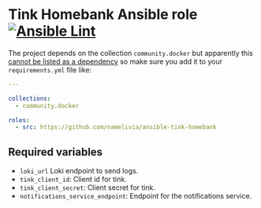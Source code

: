 # Tink Homebank Ansible role [![Ansible Lint](https://github.com/namelivia/ansible-tink-homebank/actions/workflows/ansible-lint.yml/badge.svg)](https://github.com/namelivia/ansible-tink-homebank/actions/workflows/ansible-lint.yml)

The project depends on the collection `community.docker` but apparently this [cannot be listed as a dependency](https://github.com/ansible/ansible/issues/62847) so make sure you add it to your `requirements.yml` file like:

```yml
---

collections:
  - community.docker

roles:
  - src: https://github.com/namelivia/ansible-tink-homebank
```

## Required variables

 - `loki_url` Loki endpoint to send logs.
 - `tink_client_id`: Client id for tink.
 - `tink_client_secret`: Client secret for tink.
 - `notifications_service_endpoint`: Endpoint for the notifications service.
